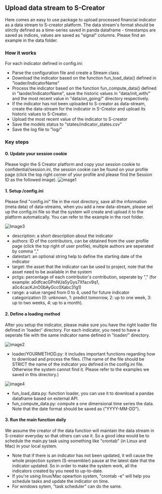 ## Upload data stream to S-Creator ##

Here comes an easy to use package to upload processed financial indicator as a data stream to S-creator platform. 
The data stream's format should be stirctly defined as a time-series saved in panda dataframe - timestamps are saved as indices,
values are saved as "signal" columns. Please find an example in the data folder. 

### How it works ###
For each indicator defined in config.ini:
* Parse the configuration file and create a Stream class.
* Download the indicator based on the function fun_load_data() defined in "loader/IndicatorName"
* Process the indicator based on the function fun_compute_data() defined in "laoder/IndicatorName", save the historic values in "data/init_with/" and the most recent value in "data/on_going/" directory respectively.
* If the indicator has not been uploaded to S-creator as data-stream, create the data-stream for the indicator in S-Creator and upload its historic values to S-Creator.
* Upload the most recent value of the indicator to S-creator
* Save the models status to "states/indicator_states.csv"
* Save the log file to "log/"

### Key steps ###
#### 0. Update your session cookie ####
Please login the S Creator platform and copy your session cookie to confidential/session.ini, 
the session cookie can be found on your profile page (click the top right corner of your profile and please find the Session ID as the followed image).
![image1](https://user-images.githubusercontent.com/16822689/178646114-94f23de9-a78c-4e5c-8104-2e5622932fd1.png)

#### 1. Setup /config.ini ####
Please find "config.ini" file in the root directory, save all the information (meta data) of data-streams, 
when you add a new data-stream, please set up the config.ini file so that the system will create and upload it to the 
platform automatically. You can refer to the example in the root folder. 

![Image3](https://user-images.githubusercontent.com/16822689/178782407-546fdfa6-6890-4710-ac4b-d44f6ae81d52.png)


* description: a short description about the indicator
* authors: ID of the contributors, can be obtained from the user profile page (click the top right of user profile),
multiple authors are seperated by comma ","
* datestart: an optional string help to define the starting date of the indicator
* target: the asset that the indicator can be used to project, note that the asset need to be available in the system
* pctgs: percentage of each contributor's contribution, seperate by "," (for example: a0dfcacGPnNUa5yGys7Xfacv9q1, a0c4cacKJnO0bAyGcc0Xabc31g1)
* range: a value ranged from 0 to 4, used for future indicator categorization (0: unknown, 1: predict tomorrow, 2: up to one week, 
3: up to two weeks, 4: up to a month).

#### 2. Define a loading method ####
After you setup the indicator, please make sure you have the right 
loader file defined in 'loader/' directory. For each indicator, you need to have a seperate file with the same indicator name defined in "loader/" directory.

![image2](https://user-images.githubusercontent.com/16822689/178781592-42400649-9c62-4958-8de9-ebe49b63dcad.png)


* loader/YOURMETHOD.py: it includes important functions regarding how to download and process the files. (The name of the
file should be STRICT the name of the indicator you defined in the config.ini file. Otherwise the system cannot find it. Please refer to the examples we saved in this directory.)

![image4](https://user-images.githubusercontent.com/16822689/178783423-45f35d57-a150-4390-9900-fdef374ef86e.png)


* fun_load_data.py: function loader, you can use it to download a pandas dataframe based on external API.
* fun_compute_data.py: compute a one dimensional time series the data. Note that the date format should be saved as ("YYYY-MM-DD").


#### 3. Run the main function daily ####
We assume the creator of the data function will maintain the data stream in S-creator everyday so that others can use it. 
So a good idea would be to schedule the main.py task using something like "crontab" (in Linux and Mac) in your local system.  

* Note that if there is an indicator has not been updated, it will cause the whole projection system (S-ensembler) pause at the latest date that the indicator updated. So in order to make the system work, all the indicators created by you need to up-to-date.
* If you're using linux/Mac opeartion system, "crontab -e" will help you schedule tasks and update the indicator on time. 
* For windows sytem, "task scheduler" can do the same.



